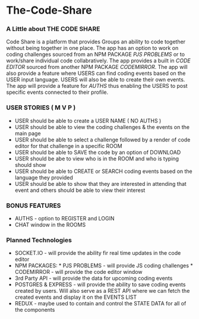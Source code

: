# The-Code-Share

### A Little about THE CODE SHARE
Code Share is a platform that provides Groups an ability to code together without being together in one place. The app has an option to work on coding challenges sourced from an NPM PACKAGE _PJS PROBLEMS_ or to work/share individual code collabratively. The app provides a built in _CODE EDITOR_ sourced from another NPM PACKAGE _CODEMIRROR_. The app will also provide a feature where USERS can find coding events based on the USER input language. USERS will also be able to create their own events. The app will provide a feature for _AUTHS_ thus enabling the USERS to post specific events connected to their profile. 

### USER STORIES ( M V P )
  *  USER should be able to create a USER NAME ( NO AUTHS )
  *  USER should be able to view the coding challenges & the events on the main page
  *  USER should be able to select a challenge followed by a render of code editor for that challenge in a specific ROOM
  *  USER should be able to SAVE the code by an option of DOWNLOAD
  *  USER should be abe to view who is in the ROOM and who is typing should show
  *  USER should be able to CREATE or SEARCH coding events based on the language they provided
  *  USER should be able to show that they are interested in attending that event and others should be able to view their interest
  
### BONUS FEATURES
  *  AUTHS - option to REGISTER and LOGIN
  *  CHAT window in the ROOMS
  
### Planned Technologies
  *  SOCKET.IO - will provide the ability fir real time updates in the code editor
  *  NPM PACKAGES:
    *  PJS PROBLEMS - will provide JS coding challenges
    *  CODEMIRROR  - will provide the code editor window
  *  3rd Party API - will provide the data for upcoming coding events
  *  POSTGRES & EXPRESS - will provide the ability to save coding events created by users. Will also serve as a REST API where we can fetch the created events and display it on the EVENTS LIST
  * REDUX - maybe used to contain and control the STATE DATA for all of the components
  
